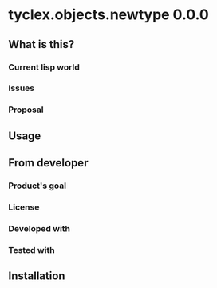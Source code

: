# tyclex.objects.newtype 0.0.0
## What is this?

### Current lisp world

### Issues

### Proposal

## Usage

## From developer

### Product's goal

### License

### Developed with

### Tested with

## Installation

